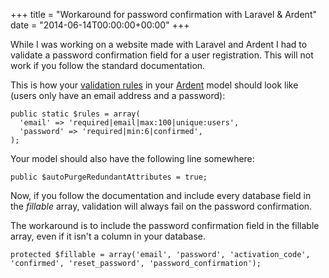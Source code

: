 +++
title = "Workaround for password confirmation with Laravel & Ardent"
date = "2014-06-14T00:00:00+00:00"
+++

While I was working on a website made with Laravel and Ardent I had to validate a password confirmation field for a user registration. This will not work if you follow the standard documentation.

This is how your [validation rules](http://laravel.com/docs/validation) in your [Ardent](https://github.com/laravelbook/ardent) model should look like (users only have an email address and a password):

    public static $rules = array(
      'email' => 'required|email|max:100|unique:users',
      'password' => 'required|min:6|confirmed',
    );

Your model should also have the following line somewhere:

    public $autoPurgeRedundantAttributes = true;

Now, if you follow the documentation and include every database field in the _fillable_ array, validation will always fail on the password confirmation.

The workaround is to include the password confirmation field in the fillable array, even if it isn't a column in your database.

    protected $fillable = array('email', 'password', 'activation_code', 'confirmed', 'reset_password', 'password_confirmation');
